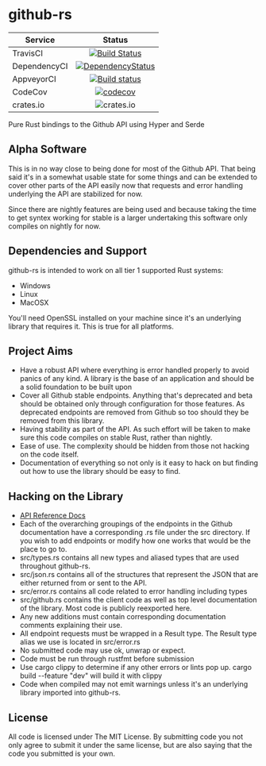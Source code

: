 # github-rs

| Service      | Status |
| -------      | :----: |
| TravisCI     | [![Build Status](https://travis-ci.org/mgattozzi/github-rs.svg?branch=master)](https://travis-ci.org/mgattozzi/github-rs)   |
| DependencyCI | [![DependencyStatus](https://dependencyci.com/github/mgattozzi/github-rs/badge)](https://dependencyci.com/github/mgattozzi/github-rs)   |
| AppveyorCI   | [![Build status](https://ci.appveyor.com/api/projects/status/st04a7hltt8h42lq?svg=true)](https://ci.appveyor.com/project/mgattozzi/github-rs)       |
| CodeCov   | [![codecov](https://codecov.io/gh/mgattozzi/github-rs/branch/master/graph/badge.svg)](https://codecov.io/gh/mgattozzi/github-rs)      |
| crates.io | ![crates.io](https://img.shields.io/crates/v/github-rs.svg)

Pure Rust bindings to the Github API using Hyper and Serde

## Alpha Software
This is in no way close to being done for most of the Github API. That
being said it's in a somewhat usable state for some things and can be
extended to cover other parts of the API easily now that requests and
error handling underlying the API are stabilized for now.

Since there are nightly features are being used and because taking the
time to get syntex working for stable is a larger undertaking this
software only compiles on nightly for now.

## Dependencies and Support
github-rs is intended to work on all tier 1 supported Rust systems:

- Windows
- Linux
- MacOSX

You'll need OpenSSL installed on your machine since it's an underlying
library that requires it. This is true for all platforms.

## Project Aims
- Have a robust API where everything is error handled properly to avoid
  panics of any kind. A library is the base of an application and should
  be a solid foundation to be built upon
- Cover all Github stable endpoints. Anything that's deprecated and beta
  should be obtained only through configuration for those features. As
  deprecated endpoints are removed from Github so too should they be
  removed from this library.
- Having stability as part of the API. As such effort will be
  taken to make sure this code compiles on stable Rust, rather than
  nightly.
- Ease of use. The complexity should be hidden from those not hacking on
  the code itself.
- Documentation of everything so not only is it easy to hack on but
  finding out how to use the library should be easy to find.

## Hacking on the Library
- [API Reference Docs](https://developer.github.com/v3/)
- Each of the overarching groupings of the endpoints in the
  Github documentation have a corresponding .rs file under the src
  directory. If you wish to add endpoints or modify how one works that
  would be the place to go to.
- src/types.rs contains all new types and aliased types that are used
  throughout github-rs.
- src/json.rs contains all of the structures that represent the JSON
  that are either returned from or sent to the API.
- src/error.rs contains all code related to error handling including
  types
- src/github.rs contains the client code as well as top level
  documentation of the library. Most code is publicly reexported here.
- Any new additions must contain corresponding documentation comments
  explaining their use.
- All endpoint requests must be wrapped in a Result type. The Result
  type alias we use is located in src/error.rs
- No submitted code may use ok, unwrap or expect.
- Code must be run through rustfmt before submission
- Use cargo clippy to determine if any other errors or lints pop up.
  cargo build --feature "dev" will build it with clippy
- Code when compiled may not emit warnings unless it's an underlying
  library imported into github-rs.

## License
All code is licensed under The MIT License. By submitting code you not
only agree to submit it under the same license, but are also saying that
the code you submitted is your own.
